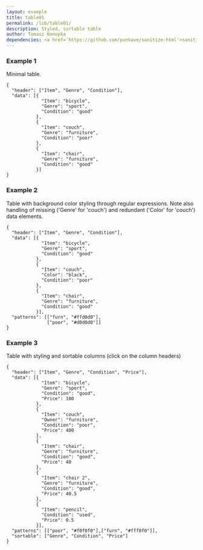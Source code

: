 ```yaml
---
layout: example
title: table01
permalink: /lib/table01/
description: Styled, sortable table
author: Tomasz Konopka
dependencies: <a href='https://github.com/punkave/sanitize-html'>sanitize-html</a>, (bootstrap optional)
---
```




### Example 1

Minimal table. 

<pre class="example"><code class="makealive table01">{
  "header": ["Item", "Genre", "Condition"],
  "data": [{ 
             "Item": "bicycle", 
             "Genre": "sport", 
             "Condition": "good"
           },
           { 
             "Item": "couch", 
             "Genre": "furniture", 
             "Condition": "poor"
           },
           { 
             "Item": "chair", 
             "Genre": "furniture", 
             "Condition": "good"
           }]
}
</code></pre>

### Example 2

Table with background color styling through regular expressions. Note also handling
of missing ('Genre' for 'couch') and redundant ('Color' for 'couch') data elements.

<pre class="example"><code class="makealive table01">{
  "header": ["Item", "Genre", "Condition"],
  "data": [{ 
             "Item": "bicycle", 
             "Genre": "sport", 
             "Condition": "good"
           },
           { 
             "Item": "couch", 
             "Color": "black", 
             "Condition": "poor"
           },
           { 
             "Item": "chair", 
             "Genre": "furniture", 
             "Condition": "good"
           }],
  "patterns": [["furn", "#ffd0d0"], 
               ["poor", "#d0d0d0"]]
}
</code></pre>


### Example 3

Table with styling and sortable columns (click on the column headers) 

<pre class="example"><code class="makealive table01">{
  "header": ["Item", "Genre", "Condition", "Price"],
  "data": [{ 
             "Item": "bicycle", 
             "Genre": "sport", 
             "Condition": "good",
             "Price": 100
           },
           { 
             "Item": "couch", 
             "Owner": "furniture", 
             "Condition": "poor",
             "Price": 400
           },
           { 
             "Item": "chair", 
             "Genre": "furniture", 
             "Condition": "good",
             "Price": 40
           },
           { 
             "Item": "chair 2", 
             "Genre": "furniture", 
             "Condition": "good",
             "Price": 40.5
           },
           { 
             "Item": "pencil", 
             "Condition": "used",
             "Price": 0.5
           }],
  "patterns": [["poor", "#f0f0f0"],["furn", "#fff0f0"]],
  "sortable": ["Genre", "Condition", "Price"]
}
</code></pre>


